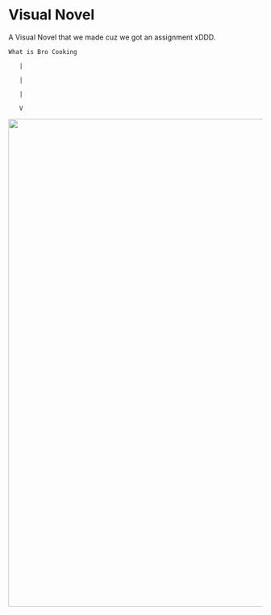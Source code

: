 # Visual Novel

A Visual Novel that we made cuz we got an assignment xDDD.

    What is Bro Cooking

       |
       
       |
       
       |
       
       V

<img src="https://github.com/user-attachments/assets/5f4803f9-6071-4bb5-9d94-a262623a0ff7" width="968">


